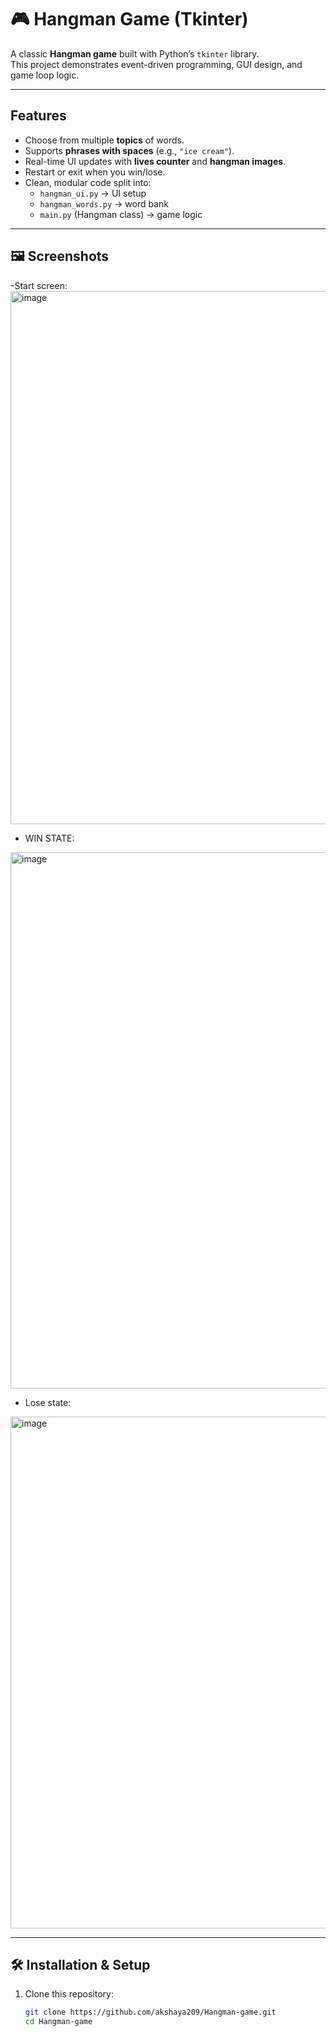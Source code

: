 # 🎮 Hangman Game (Tkinter)

A classic **Hangman game** built with Python’s `tkinter` library.  
This project demonstrates event-driven programming, GUI design, and game loop logic.  

---

## Features
- Choose from multiple **topics** of words.
- Supports **phrases with spaces** (e.g., `"ice cream"`).
- Real-time UI updates with **lives counter** and **hangman images**.
- Restart or exit when you win/lose.
- Clean, modular code split into:
  - `hangman_ui.py` → UI setup
  - `hangman_words.py` → word bank
  - `main.py` (Hangman class) → game logic

---

## 🖼️ Screenshots

> 


 -Start screen:
  <img width="800" height="853" alt="image" src="https://github.com/user-attachments/assets/7f29a448-fa94-47fa-b0ff-1cca93c34bd8" />


- WIN STATE:  
<img width="798" height="858" alt="image" src="https://github.com/user-attachments/assets/c60efeba-51bd-493f-95a9-1eb3ef9236ce" />



- Lose state:
<img width="803" height="819" alt="image" src="https://github.com/user-attachments/assets/32441bc8-48ff-4def-9340-0afcbb999002" />







---

## 🛠️ Installation & Setup

1. Clone this repository:
   ```bash
   git clone https://github.com/akshaya209/Hangman-game.git
   cd Hangman-game
